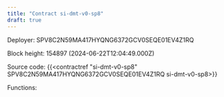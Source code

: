 ```yaml
---
title: "Contract si-dmt-v0-sp8"
draft: true
---
```

Deployer: SPV8C2N59MA417HYQNG6372GCV0SEQE01EV4Z1RQ


 



Block height: 154897 (2024-06-22T12:04:49.000Z)

Source code: {{<contractref "si-dmt-v0-sp8" SPV8C2N59MA417HYQNG6372GCV0SEQE01EV4Z1RQ si-dmt-v0-sp8>}}

Functions:


